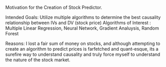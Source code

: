 Motivation for the Creation of  Stock Predictor.

Intended Goals: Utilize multiple algorithms to determine the best causality relationship between IVs and DV (stock price) 
Algorithms of Interest : Multiple Linear Regression, Neural Network, Gradient Analuysis, Random Forest

Reasons: I lost a fair sum of money on stocks, and although attempting to create an algorithm to predict prices is farfetched and quant-esque, its a surefire way to understand causality and truly 
force myself to understand the nature of the stock market. 
